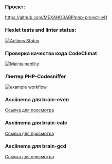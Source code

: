 ### Проект:

https://github.com/MEXAHO3ABP/php-project-lvl1

### Hexlet tests and linter status:

[![Actions Status](https://github.com/MEXAHO3ABP/php-project-lvl1/workflows/hexlet-check/badge.svg)](https://github.com/MEXAHO3ABP/php-project-lvl1/actions)

### Проверка качества кода CodeClimat

[![Maintainability](https://api.codeclimate.com/v1/badges/a99a88d28ad37a79dbf6/maintainability)](https://codeclimate.com/github/codeclimate/codeclimate/maintainability)

### Линтер PHP-Codesniffer

![example workflow](https://github.com/MEXAHO3ABP/php-project-lvl1/actions/workflows/my-check.yml/badge.svg)

### Asciinema для brain-even

[Ссылка для просмотра](https://asciinema.org/a/Pwh74dTTRPhxpfmHlBedwTivq)

### Asciinema для brain-calc

[Ссылка для просмотра](https://asciinema.org/a/izhzJInQJzdKKJJsU9bwjEc6E)

### Asciinema для brain-gcd

[Ссылка для просмотра](https://asciinema.org/a/QHz9vb2ZVtW37pShLAq3yvN9a)
